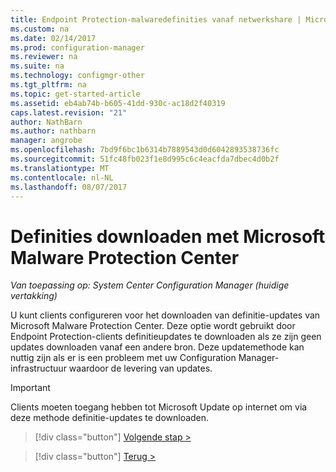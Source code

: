 ```yaml
---
title: Endpoint Protection-malwaredefinities vanaf netwerkshare | Microsoft Docs
ms.custom: na
ms.date: 02/14/2017
ms.prod: configuration-manager
ms.reviewer: na
ms.suite: na
ms.technology: configmgr-other
ms.tgt_pltfrm: na
ms.topic: get-started-article
ms.assetid: eb4ab74b-b605-41dd-930c-ac18d2f40319
caps.latest.revision: "21"
author: NathBarn
ms.author: nathbarn
manager: angrobe
ms.openlocfilehash: 7bd9f6bc1b6314b7889543d0d6042893538736fc
ms.sourcegitcommit: 51fc48fb023f1e8d995c6c4eacfda7dbec4d0b2f
ms.translationtype: MT
ms.contentlocale: nl-NL
ms.lasthandoff: 08/07/2017
---
```

# <a name="using-the-microsoft-malware-protection-center-to-download-definitions"></a>Definities downloaden met Microsoft Malware Protection Center

*Van toepassing op: System Center Configuration Manager (huidige vertakking)*

 U kunt clients configureren voor het downloaden van definitie-updates van Microsoft Malware Protection Center. Deze optie wordt gebruikt door Endpoint Protection-clients definitieupdates te downloaden als ze zijn geen updates downloaden vanaf een andere bron. Deze updatemethode kan nuttig zijn als er is een probleem met uw Configuration Manager-infrastructuur waardoor de levering van updates.

> [!IMPORTANT]
>  Clients moeten toegang hebben tot Microsoft Update op internet om via deze methode definitie-updates te downloaden.


> [!div class="button"]
[Volgende stap >](endpoint-antimalware-policies.md)

> [!div class="button"]
[Terug >](endpoint-configure-alerts.md)
